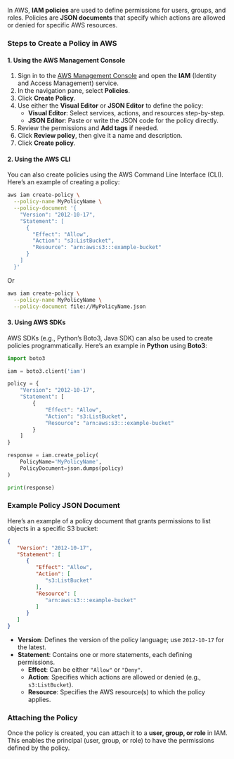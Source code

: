 In AWS, **IAM policies** are used to define permissions for users, groups, and roles. Policies are **JSON documents** that specify which actions are allowed or denied for specific AWS resources.

### Steps to Create a Policy in AWS

#### 1. **Using the AWS Management Console**
   1. Sign in to the [AWS Management Console](https://aws.amazon.com/console/) and open the **IAM** (Identity and Access Management) service.
   2. In the navigation pane, select **Policies**.
   3. Click **Create Policy**.
   4. Use either the **Visual Editor** or **JSON Editor** to define the policy:
      - **Visual Editor**: Select services, actions, and resources step-by-step.
      - **JSON Editor**: Paste or write the JSON code for the policy directly.
   5. Review the permissions and **Add tags** if needed.
   6. Click **Review policy**, then give it a name and description.
   7. Click **Create policy**.

#### 2. **Using the AWS CLI**
   You can also create policies using the AWS Command Line Interface (CLI). Here’s an example of creating a policy:

   ```bash
   aws iam create-policy \
     --policy-name MyPolicyName \
     --policy-document '{
       "Version": "2012-10-17",
       "Statement": [
         {
           "Effect": "Allow",
           "Action": "s3:ListBucket",
           "Resource": "arn:aws:s3:::example-bucket"
         }
       ]
     }'
   ```
  Or
   ```bash
   aws iam create-policy \
     --policy-name MyPolicyName \
     --policy-document file://MyPolicyName.json
   ```

#### 3. **Using AWS SDKs**
   AWS SDKs (e.g., Python’s Boto3, Java SDK) can also be used to create policies programmatically. Here’s an example in **Python** using **Boto3**:

   ```python
   import boto3

   iam = boto3.client('iam')

   policy = {
       "Version": "2012-10-17",
       "Statement": [
           {
               "Effect": "Allow",
               "Action": "s3:ListBucket",
               "Resource": "arn:aws:s3:::example-bucket"
           }
       ]
   }

   response = iam.create_policy(
       PolicyName='MyPolicyName',
       PolicyDocument=json.dumps(policy)
   )

   print(response)
   ```

### Example Policy JSON Document

Here’s an example of a policy document that grants permissions to list objects in a specific S3 bucket:

```json
{
   "Version": "2012-10-17",
   "Statement": [
      {
         "Effect": "Allow",
         "Action": [
            "s3:ListBucket"
         ],
         "Resource": [
            "arn:aws:s3:::example-bucket"
         ]
      }
   ]
}
```

- **Version**: Defines the version of the policy language; use `2012-10-17` for the latest.
- **Statement**: Contains one or more statements, each defining permissions.
  - **Effect**: Can be either `"Allow"` or `"Deny"`.
  - **Action**: Specifies which actions are allowed or denied (e.g., `s3:ListBucket`).
  - **Resource**: Specifies the AWS resource(s) to which the policy applies.

### Attaching the Policy

Once the policy is created, you can attach it to a **user, group, or role** in IAM. This enables the principal (user, group, or role) to have the permissions defined by the policy.
